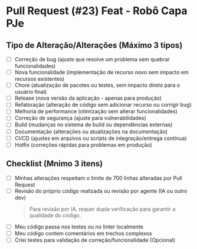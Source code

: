 # Pull Request (#23) Feat - Robô Capa PJe

## Tipo de Alteração/Alterações (Máximo 3 tipos)

- [ ] Correção de bug (ajuste que resolve um problema sem quebrar funcionalidades)
- [ ] Nova funcionalidade (implementação de recurso novo sem impacto em recursos existentes)
- [ ] Chore (atualização de pacotes ou testes, sem impacto direto para o usuário final)
- [ ] Release (nova versão da aplicação - apenas para produção)
- [ ] Refatoração (alteração de código sem adicionar recurso ou corrigir bug)
- [ ] Melhoria de performance (otimização sem alterar funcionalidades)
- [ ] Correção de segurança (ajuste para vulnerabilidades)
- [ ] Build (mudanças no sistema de build ou dependências externas)
- [ ] Documentação (alterações ou atualizações na documentação)
- [ ] CI/CD (ajustes em arquivos ou scripts de integração/entrega contínua)
- [ ] Hotfix (correções rápidas para problemas em produção)

## Checklist (Mnimo 3 itens)

- [ ] Minhas alterações respeitam o limite de 700 linhas alteradas por Pull Request
- [ ] Revisão do próprio código realizada ou revisão por agente (IA ou outro dev)
  > Para revisão por IA, requer dupla verificação para garantir a qualidade do código.
- [ ] Meu código passa nos testes ou no linter localmente
- [ ] Meu código contem comentários em trechos complexos
- [ ] Criei testes para validação de correção/funcionalidade (Opcional)
